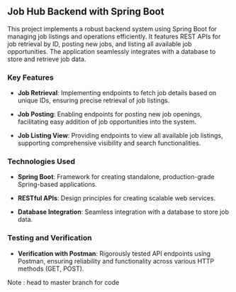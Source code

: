 ## Job Hub Backend with Spring Boot

This project implements a robust backend system using Spring Boot for managing job listings and operations efficiently. It features REST APIs for job retrieval by ID, posting new jobs, and listing all available job opportunities. The application seamlessly integrates with a database to store and retrieve job data.

### Key Features

- **Job Retrieval**: Implementing endpoints to fetch job details based on unique IDs, ensuring precise retrieval of job listings.
  
- **Job Posting**: Enabling endpoints for posting new job openings, facilitating easy addition of job opportunities into the system.
  
- **Job Listing View**: Providing endpoints to view all available job listings, supporting comprehensive visibility and search functionalities.

### Technologies Used

- **Spring Boot**: Framework for creating standalone, production-grade Spring-based applications.
  
- **RESTful APIs**: Design principles for creating scalable web services.
  
- **Database Integration**: Seamless integration with a database to store job data.

### Testing and Verification

- **Verification with Postman**: Rigorously tested API endpoints using Postman, ensuring reliability and functionality across various HTTP methods (GET, POST).

Note : head to master branch for code
